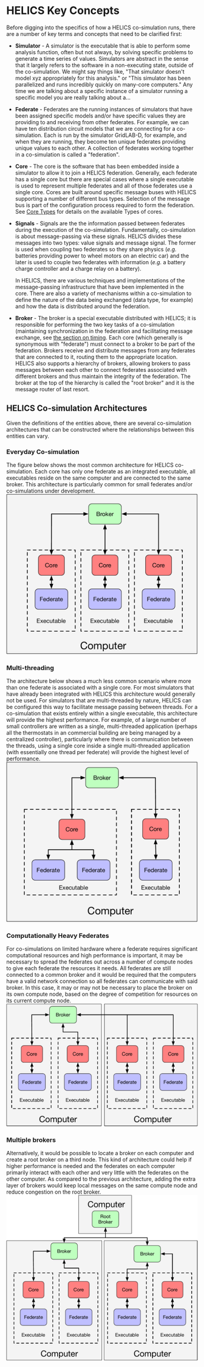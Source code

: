 # HELICS Key Concepts

Before digging into the specifics of how a HELICS co-simulation runs, there are a number of key terms and concepts that need to be clarified first:

- **Simulator** - A simulator is the executable that is able to perform some analysis function, often but not always, by solving specific problems to generate a time series of values. Simulators are abstract in the sense that it largely refers to the software in a non-executing state, outside of the co-simulation. We might say things like, "That simulator doesn't model xyz appropriately for this analysis." or "This simulator has been parallelized and runs incredibly quickly on many-core computers." Any time we are talking about a specific instance of a simulator running a specific model you are really talking about a...

- **Federate** - Federates are the running instances of simulators that have been assigned specific models and/or have specific values they are providing to and receiving from other federates. For example, we can have ten distribution circuit models that we are connecting for a co-simulation. Each is run by the simulator GridLAB-D, for example, and when they are running, they become ten unique federates providing unique values to each other. A collection of federates working together in a co-simulation is called a "federation".

- **Core** - The core is the software that has been embedded inside a simulator to allow it to join a HELICS federation. Generally, each federate has a single core but there are special cases where a single executable is used to represent multiple federates and all of those federates use a single core. Cores are built around specific message buses with HELICS supporting a number of different bus types. Selection of the message bus is part of the configuration process required to form the federation. See [Core Types](./CoreTypes.md) for details on the available Types of cores.

- **Signals** - Signals are the the information passed between federates during the execution of the co-simulation. Fundamentally, co-simulation is about message-passing via these signals. HELICS divides these messages into two types: value signals and message signal. The former is used when coupling two federates so they share physics (_e.g._ batteries providing power to wheel motors on an electric car) and the later is used to couple two federates with information (_e.g._ a battery charge controller and a charge relay on a battery).

  In HELICS, there are various techniques and implementations of the message-passing infrastructure that have been implemented in the core. There are also a variety of mechanisms within a co-simulation to define the nature of the data being exchanged (data type, for example) and how the data is distributed around the federation.

- **Broker** - The broker is a special executable distributed with HELICS; it is responsible for performing the two key tasks of a co-simulation (maintaining synchronization in the federation and facilitating message exchange, see [the section on timing](./timing.md). Each core (which generally is synonymous with "federate") must connect to a broker to be part of the federation. Brokers receive and distribute messages from any federates that are connected to it, routing them to the appropriate location. HELICS also supports a hierarchy of brokers, allowing brokers to pass messages between each other to connect federates associated with different brokers and thus maintain the integrity of the federation. The broker at the top of the hierarchy is called the "root broker" and it is the message router of last resort.

## HELICS Co-simulation Architectures

Given the definitions of the entities above, there are several co-simulation architectures that can be constructed where the relationships between this entities can vary.

### Everyday Co-simulation

The figure below shows the most common architecture for HELICS co-simulation. Each core has only one federate as an integrated executable, all executables reside on the same computer and are connected to the same broker. This architecture is particularly common for small federates and/or co-simulations under development.
![Common HELICS architecture](../../img/helics_architecture_1.png)

### Multi-threading

The architecture below shows a much less common scenario where more than one federate is associated with a single core. For most simulators that have already been integrated with HELICS this architecture would generally not be used. For simulators that are multi-threaded by nature, HELICS can be configured this way to facilitate message passing between threads. For a co-simulation that exists entirely within a single executable, this architecture will provide the highest performance. For example, of a large number of small controllers are written as a single, multi-threaded application (perhaps all the thermostats in an commercial building are being managed by a centralized controller), particularly where there is communication between the threads, using a single core inside a single multi-threaded application (with essentially one thread per federate) will provide the highest level of performance.
![Multi-threading allowing multiple federates on a single HELICS core](../../img/helics_architecture_2.png)

### Computationally Heavy Federates

For co-simulations on limited hardware where a federate requires significant computational resources and high performance is important, it may be necessary to spread the federates out across a number of compute nodes to give each federate the resources it needs. All federates are still connected to a common broker and it would be required that the computers have a valid network connection so all federates can communicate with said broker. In this case, it may or may not be necessary to place the broker on its own compute node, based on the degree of competition for resources on its current compute node.
![Architecture for multiple compute nodes](../../img/helics_architecture_3.png)

### Multiple brokers

Alternatively, it would be possible to locate a broker on each computer and create a root broker on a third node. This kind of architecture could help if higher performance is needed and the federates on each computer primarily interact with each other and very little with the federates on the other computer. As compared to the previous architecture, adding the extra layer of brokers would keep local messages on the same compute node and reduce congestion on the root broker.
![Multiple broker architecture](../../img/helics_architecture_4.png)
